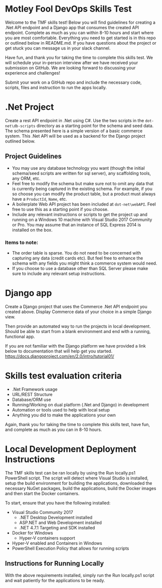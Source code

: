 # Motley Fool DevOps Skills Test
Welcome to the TMF skills test! Below you will find guidelines for creating a .Net API endpoint and a Django app that consumes the created API endpoint. Complete as much as you can within 8-10 hours and start where you are most comfortable. Everything you need to get started is in this repo or outlined below in README.md. If you have questions about the project or get stuck you can message us in your slack channel. 

Have fun, and thank you for taking the time to complete this skills test. We will schedule your in-person interview after we have received your submission on GitHub. We are looking forward to discussing your experience and challenges!

Submit your work on a GitHub repo and include the necessary code, scripts, files and instruction to run the apps locally.

# .Net Project
Create a rest API endpoint in .Net using C#. Use the two scripts in the `dot-net\db-scripts` directory as a starting point for the schema and seed data. The schema presented here is a simple version of a basic commerce system. This .Net API will be used as a backend for the Django project outlined below. 

## Project Guidelines
* You may use any database technology you want (though the initial schema/seed scripts are written for sql server), any scaffolding tools, any ORM, etc.  
* Feel free to modify the schema but make sure not to omit any data that is currently being captured in the existing schema. For example, if you so choose you can modify the product table, but a product must always have a `ProductId`, `Name`, etc.
* A boilerplate Web API project has been included at `dot-net\webAPI`. Feel free to use this as a starting point if you choose.
* Include any relevant instructions or scripts to get the project up and running on a Windows 10 machine with Visual Studio 2017 Community or Pro.  You may assume that an instance of SQL Express 2014 is installed on the box.

### Items to note:
* The order table is sparse. You do not need to be concerned with capturing any data (credit cards etc).  But feel free to enhance the schema with any fields you might think a commerce system would need.
* If you choose to use a database other than SQL Server please make sure to include any relevant setup instructions.

# Django app
Create a Django project that uses the Commerce .Net API endpoint you created above. Display Commerce data of your choice in a simple Django view.

Then provide an automated way to run the projects in local development. Should be able to start from a blank environment and end with a running, functional app.

If you are not familiar with the Django platform we have provided a link below to documentation that will help get you started.
https://docs.djangoproject.com/en/2.0/intro/tutorial01/

# Skills test evaluation criteria
* .Net Framework usage
* URL/REST Structure
* Database/ORM use
* Running/Working on dual platform (.Net and Django) in development
* Automation or tools used to help with local setup
* Anything you did to make the applications your own

Again, thank you for taking the time to complete this skills test, have fun, and complete as much as you can in 8-10 hours.

# Local Development Deployment Instructions
The TMF skills test can be ran locally by using the Run locally.ps1 PowerShell script. The script will detect where Visual Studio is installed, setup the build environment for building the applications, downloaded the necessary NuGet packages, build the applications, build the Docker images and then start the Docker containers.

To start, ensure that you have the following installed:

* Visual Studio Community 2017
  * .NET Desktop Development installed
  * ASP.NET and Web Development installed
  * .NET 4.7.1 Targeting and SDK installed
* Docker for Windows
  * Hyper-V containers support
* Hyper-V enabled and Containers in Windows
* PowerShell Execution Policy that allows for running scripts

## Instructions for Running Locally
With the above requirements installed, simply run the Run locally.ps1 script and wait patiently for the applications to be ready.
